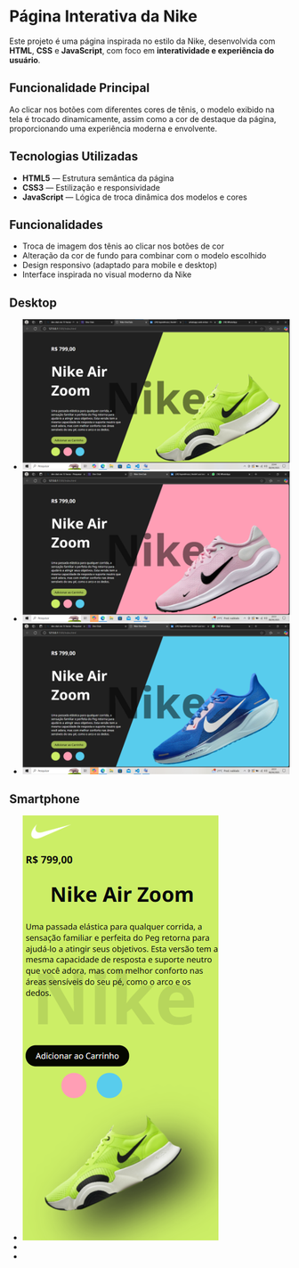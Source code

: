 # Página Interativa da Nike

Este projeto é uma página inspirada no estilo da Nike, desenvolvida com **HTML**, **CSS** e **JavaScript**, com foco em **interatividade e experiência do usuário**.

## Funcionalidade Principal

Ao clicar nos botões com diferentes cores de tênis, o modelo exibido na tela é trocado dinamicamente, assim como a cor de destaque da página, proporcionando uma experiência moderna e envolvente.

## Tecnologias Utilizadas

- **HTML5** — Estrutura semântica da página
- **CSS3** — Estilização e responsividade
- **JavaScript** — Lógica de troca dinâmica dos modelos e cores

## Funcionalidades

- Troca de imagem dos tênis ao clicar nos botões de cor
- Alteração da cor de fundo para combinar com o modelo escolhido
- Design responsivo (adaptado para mobile e desktop)
- Interface inspirada no visual moderno da Nike

## Desktop
- <img src="https://github.com/Andrecruzac85/projeto-nike/blob/main/assets/portifolio%20nike%201.png?raw=true"/>
- <img src="https://github.com/Andrecruzac85/projeto-nike/blob/main/assets/portifolio%20nike%203.png?raw=true"/>
- <img src="https://github.com/Andrecruzac85/projeto-nike/blob/main/assets/portifolio%20nike%202.png?raw=true"/>

## Smartphone

- <img src="https://github.com/Andrecruzac85/projeto-nike/blob/main/assets/nike%203.png?raw=true"/>
- <img src=""/>
- <img src=""/>



